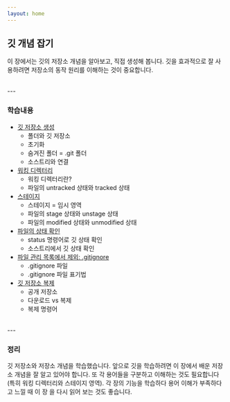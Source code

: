 ```yaml
---
layout: home
---
```


## 깃 개념 잡기
이 장에서는 깃의 저장소 개념을 알아보고, 직접 생성해 봅니다. 깃을 효과적으로 잘 사용하려면 저장소의 동작 원리를 이해하는 것이 중요합니다.

<br>
---

### 학습내용
* [깃 저장소 생성](03.1)
    + 폴더와 깃 저장소
    + 초기화
    + 숨겨진 폴더 = .git 폴더
    + 소스트리와 연결
* [워킹 디렉터리](03.2)
    + 워킹 디렉터리란?
    + 파일의 untracked 상태와 tracked 상태
* [스테이지](03.3)
    + 스테이지 = 임시 영역
    + 파일의 stage 상태와 unstage 상태
    + 파일의 modified 상태와 unmodified 상태
* [파일의 상태 확인](03.4)
    + status 명령어로 깃 상태 확인
    + 소스트리에서 깃 상태 확인
* [파일 관리 목록에서 제외: .gitignore](03.5)
    + .gitignore 파일
    + .gitignore 파일 표기법
* [깃 저장소 복제](03.6)
    + 공개 저장소
    + 다운로드 vs 복제
    + 복제 명령어

<br>
---

### 정리
깃 저장소와 저장소 개념을 학습했습니다. 앞으로 깃을 학습하려면 이 장에서 배운
저장소 개념을 잘 알고 있어야 합니다. 또 각 용어들을 구분하고 이해하는 것도 필요합니다(특히 워킹 디렉터리와 스테이지 영역). 각 장의 기능을 학습하다 용어 이해가 부족하다고 느낄 때 이 장
을 다시 읽어 보는 것도 좋습니다.

<br><br>